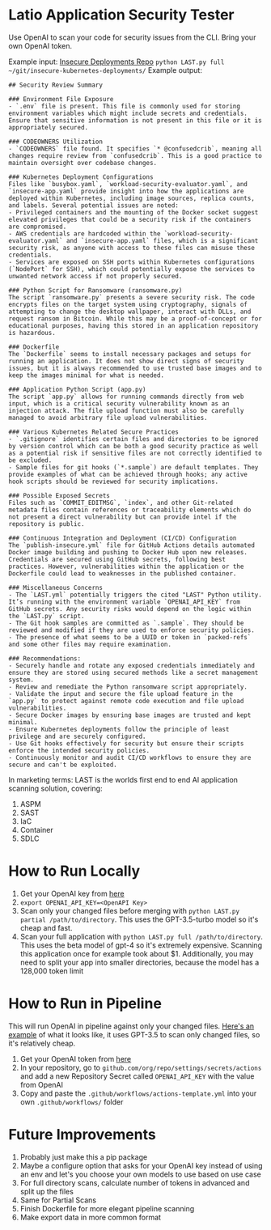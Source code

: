 # Latio Application Security Tester
Use OpenAI to scan your code for security issues from the CLI. Bring your own OpenAI token.

Example input: [Insecure Deployments Repo](https://github.com/latiotech/insecure-kubernetes-deployments) `python LAST.py full ~/git/insecure-kubernetes-deployments/`
Example output:
```
## Security Review Summary

### Environment File Exposure
- `.env` file is present. This file is commonly used for storing environment variables which might include secrets and credentials. Ensure that sensitive information is not present in this file or it is appropriately secured.

### CODEOWNERS Utilization
- `CODEOWNERS` file found. It specifies `* @confusedcrib`, meaning all changes require review from `confusedcrib`. This is a good practice to maintain oversight over codebase changes.

### Kubernetes Deployment Configurations
Files like `busybox.yaml`, `workload-security-evaluator.yaml`, and `insecure-app.yaml` provide insight into how the applications are deployed within Kubernetes, including image sources, replica counts, and labels. Several potential issues are noted:
- Privileged containers and the mounting of the Docker socket suggest elevated privileges that could be a security risk if the containers are compromised.
- AWS credentials are hardcoded within the `workload-security-evaluator.yaml` and `insecure-app.yaml` files, which is a significant security risk, as anyone with access to these files can misuse these credentials.
- Services are exposed on SSH ports within Kubernetes configurations (`NodePort` for SSH), which could potentially expose the services to unwanted network access if not properly secured.

### Python Script for Ransomware (ransomware.py)
The script `ransomware.py` presents a severe security risk. The code encrypts files on the target system using cryptography, signals of attempting to change the desktop wallpaper, interact with DLLs, and request ransom in Bitcoin. While this may be a proof-of-concept or for educational purposes, having this stored in an application repository is hazardous.

### Dockerfile
The `Dockerfile` seems to install necessary packages and setups for running an application. It does not show direct signs of security issues, but it is always recommended to use trusted base images and to keep the images minimal for what is needed.

### Application Python Script (app.py)
The script `app.py` allows for running commands directly from web input, which is a critical security vulnerability known as an injection attack. The file upload function must also be carefully managed to avoid arbitrary file upload vulnerabilities.

### Various Kubernetes Related Secure Practices
- `.gitignore` identifies certain files and directories to be ignored by version control which can be both a good security practice as well as a potential risk if sensitive files are not correctly identified to be excluded.
- Sample files for git hooks (`*.sample`) are default templates. They provide examples of what can be achieved through hooks; any active hook scripts should be reviewed for security implications.

### Possible Exposed Secrets
Files such as `COMMIT_EDITMSG`, `index`, and other Git-related metadata files contain references or traceability elements which do not present a direct vulnerability but can provide intel if the repository is public.

### Continuous Integration and Deployment (CI/CD) Configuration
The `publish-insecure.yml` file for GitHub Actions details automated Docker image building and pushing to Docker Hub upon new releases. Credentials are secured using GitHub secrets, following best practices. However, vulnerabilities within the application or the Dockerfile could lead to weaknesses in the published container.

### Miscellaneous Concerns
- The `LAST.yml` potentially triggers the cited "LAST" Python utility. It’s running with the environment variable `OPENAI_API_KEY` from GitHub secrets. Any security risks would depend on the logic within the `LAST.py` script.
- The Git hook samples are committed as `.sample`. They should be reviewed and modified if they are used to enforce security policies.
- The presence of what seems to be a UUID or token in `packed-refs` and some other files may require examination.

### Recommendations:
- Securely handle and rotate any exposed credentials immediately and ensure they are stored using secured methods like a secret management system.
- Review and remediate the Python ransomware script appropriately.
- Validate the input and secure the file upload feature in the `app.py` to protect against remote code execution and file upload vulnerabilities.
- Secure Docker images by ensuring base images are trusted and kept minimal.
- Ensure Kubernetes deployments follow the principle of least privilege and are securely configured.
- Use Git hooks effectively for security but ensure their scripts enforce the intended security policies.
- Continuously monitor and audit CI/CD workflows to ensure they are secure and can't be exploited.

```

In marketing terms:
LAST is the worlds first end to end AI application scanning solution, covering:

1. ASPM
2. SAST
3. IaC
4. Container
5. SDLC 

# How to Run Locally

1. Get your OpenAI key from [here](https://platform.openai.com/api-keys)
2. `export OPENAI_API_KEY=<OpenAPI Key>`
3. Scan only your changed files before merging with `python LAST.py partial /path/to/directory`. This uses the GPT-3.5-turbo model so it's cheap and fast.
4. Scan your full application with `python LAST.py full /path/to/directory`. This uses the beta model of gpt-4 so it's extremely expensive. Scanning this application once for example took about $1. Additionally, you may need to split your app into smaller directories, because the model has a 128,000 token limit 

# How to Run in Pipeline

This will run OpenAI in pipeline against only your changed files. [Here's an example](https://github.com/latiotech/insecure-kubernetes-deployments/actions/runs/7081197080/job/19270126283?pr=6) of what it looks like, it uses GPT-3.5 to scan only changed files, so it's relatively cheap.

1. Get your OpenAI token from [here](https://platform.openai.com/api-keys)
2. In your repository, go to `github.com/org/repo/settings/secrets/actions` and add a new Repository Secret called `OPENAI_API_KEY` with the value from OpenAI
3. Copy and paste the `.github/workflows/actions-template.yml` into your own `.github/workflows/` folder

# Future Improvements
1. Probably just make this a pip package
2. Maybe a configure option that asks for your OpenAI key instead of using an env and let's you choose your own models to use based on use case
3. For full directory scans, calculate number of tokens in advanced and split up the files
4. Same for Partial Scans
5. Finish Dockerfile for more elegant pipeline scanning
6. Make export data in more common format
